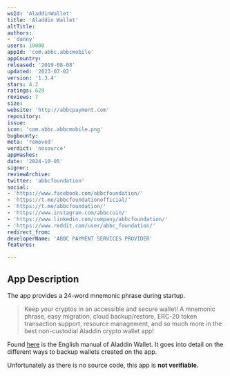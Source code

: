 ```yaml
---
wsId: 'AladdinWallet'
title: 'Aladdin Wallet'
altTitle: 
authors:
- 'danny'
users: 10000
appId: 'com.abbc.abbcmobile'
appCountry: 
released: '2019-08-08'
updated: '2023-07-02'
version: '1.3.4'
stars: 4.2
ratings: 629
reviews: 7
size: 
website: 'http://abbcpayment.com'
repository: 
issue: 
icon: 'com.abbc.abbcmobile.png'
bugbounty: 
meta: 'removed'
verdict: 'nosource'
appHashes: 
date: '2024-10-05'
signer: 
reviewArchive: 
twitter: 'abbcfoundation'
social:
- 'https://www.facebook.com/abbcfoundation/'
- 'https://t.me/abbcfoundationofficial/'
- 'https://t.me/abbcfoundation/'
- 'https://www.instagram.com/abbccoin/'
- 'https://www.linkedin.com/company/abbcfoundation/'
- 'https://www.reddit.com/user/abbc_foundation/'
redirect_from: 
developerName: 'ABBC PAYMENT SERVICES PROVIDER'
features: 

---
```


## App Description

The app provides a 24-word mnemonic phrase during startup.

> Keep your cryptos in an accessible and secure wallet! A mnemonic phrase, easy migration, cloud backup/restore, ERC-20 token transaction support, resource management, and so much more in the best non-custodial Aladdin crypto wallet app!

Found [here](https://abbccoin.com/assets/manuals/manual-english.pdf) is the English manual of Aladdin Wallet. It goes into detail on the different ways to backup wallets created on the app.

Unfortunately as there is no source code, this app is **not verifiable.**